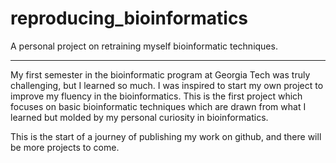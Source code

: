 # reproducing_bioinformatics
A personal project on retraining myself bioinformatic techniques.

---
My first semester in the bioinformatic program at Georgia Tech was truly challenging, but I learned so much. I was inspired to start my own project to improve my fluency in the bioinformatics. This is the first project which focuses on basic bioinformatic techniques which are drawn from what I learned but molded by my personal curiosity in bioinformatics.

This is the start of a journey of publishing my work on github, and there will be more projects to come.
